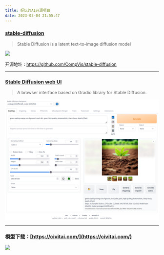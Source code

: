 ```yaml
---
title: 好玩的AI开源项目
date: 2023-03-04 21:55:47
---
```


### [stable-diffusion](https://github.com/CompVis/stable-diffusion)

> Stable Diffusion is a latent text-to-image diffusion model

![](https://github.com/CompVis/stable-diffusion/raw/main/assets/stable-samples/txt2img/merged-0006.png)



开源地址：https://github.com/CompVis/stable-diffusion

------

### [Stable Diffusion web UI](https://github.com/AUTOMATIC1111/stable-diffusion-webui)

> A browser interface based on Gradio library for Stable Diffusion.

![](https://raw.githubusercontent.com/AUTOMATIC1111/stable-diffusion-webui/master/screenshot.png)

------



### 模型下载：[https://civitai.com/](https://civitai.com/)

![](https://imagecache.civitai.com/xG1nkqKTMzGDvpLrqFT7WA/ec94541c-1ca4-41ad-a911-062fe198e700/width=450/244295.jpeg)
